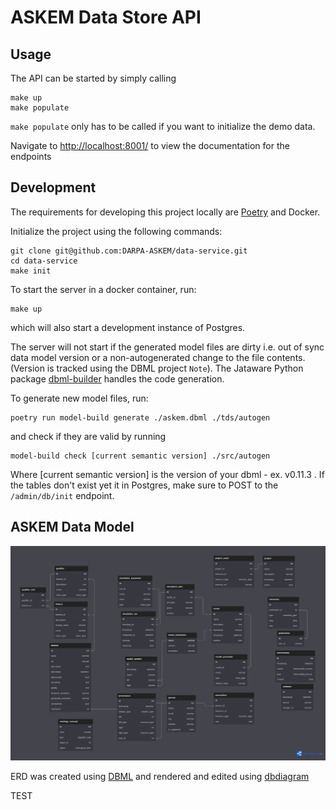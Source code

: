 # ASKEM Data Store API

## Usage

The API can be started by simply calling

```
make up
make populate
```

`make populate` only has to be called if you want to initialize the demo data.

Navigate to [http://localhost:8001/](http://localhost:8001/) to view the documentation for the endpoints


## Development

The requirements for developing this project locally are [Poetry](https://python-poetry.org/) and Docker.

Initialize the project using the following commands:
```
git clone git@github.com:DARPA-ASKEM/data-service.git
cd data-service
make init
```

To start the server in a docker container, run:
```
make up
```
which will also start a development instance of Postgres.

The server will not start if the generated model files are dirty i.e.
out of sync data model version or a non-autogenerated change to the
file contents. (Version is tracked using the DBML project `Note`).
The Jataware Python package [dbml-builder](https://pypi.org/project/dbml-builder/)
handles the code generation.

To generate new model files, run:
```
poetry run model-build generate ./askem.dbml ./tds/autogen
```

and check if they are valid by running

```
model-build check [current semantic version] ./src/autogen
```

Where [current semantic version] is the version of your dbml - ex. v0.11.3 . If the tables don't exist yet it in Postgres, make sure to POST to the `/admin/db/init` endpoint.

## ASKEM Data Model

![The generated graphic](./docs/assets/askem.png)

ERD was created using [DBML](https://www.dbml.org/home/) and rendered and edited using [dbdiagram](https://dbdiagram.io/)

TEST
